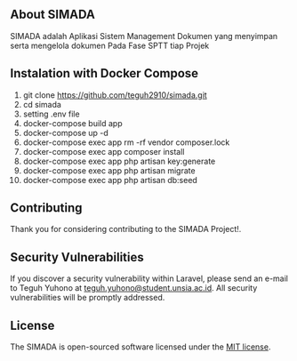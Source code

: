## About SIMADA

SIMADA adalah Aplikasi Sistem Management Dokumen yang menyimpan serta mengelola dokumen Pada Fase SPTT tiap Projek

## Instalation with Docker Compose

1. git clone https://github.com/teguh2910/simada.git
2. cd simada
3. setting .env file
4. docker-compose build app
5. docker-compose up -d
6. docker-compose exec app rm -rf vendor composer.lock
7. docker-compose exec app composer install
8. docker-compose exec app php artisan key:generate
9. docker-compose exec app php artisan migrate
10. docker-compose exec app php artisan db:seed

## Contributing

Thank you for considering contributing to the SIMADA Project!.

## Security Vulnerabilities

If you discover a security vulnerability within Laravel, please send an e-mail to Teguh Yuhono at teguh.yuhono@student.unsia.ac.id. All security vulnerabilities will be promptly addressed.

## License

The SIMADA is open-sourced software licensed under the [MIT license](http://opensource.org/licenses/MIT).
